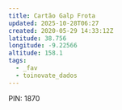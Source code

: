 ```yaml
---
title: Cartão Galp Frota
updated: 2025-10-28T06:27
created: 2020-05-29 14:33:12Z
latitude: 38.756
longitude: -9.22566
altitude: 158.1
tags:
  - _fav
  - toinovate_dados
---
```


PIN: 1870
